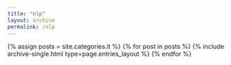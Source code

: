 ```yaml
---
title: "nlp"
layout: archive
permalink: /nlp
---
```

{% assign posts = site.categories.it %}
{% for post in posts %} {% include archive-single.html type=page.entries_layout %} {% endfor %}
